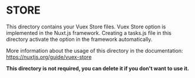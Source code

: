 # STORE

This directory contains your Vuex Store files.
Vuex Store option is implemented in the Nuxt.js framework.
Creating a tasks.js file in this directory activate the option in the framework automatically.

More information about the usage of this directory in the documentation:
https://nuxtjs.org/guide/vuex-store

**This directory is not required, you can delete it if you don't want to use it.**

